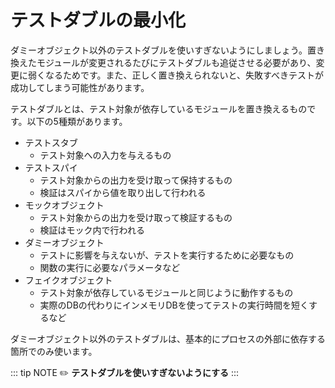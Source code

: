 # テストダブルの最小化

ダミーオブジェクト以外のテストダブルを使いすぎないようにしましょう。置き換えたモジュールが変更されるたびにテストダブルも追従させる必要があり、変更に弱くなるためです。また、正しく置き換えられないと、失敗すべきテストが成功してしまう可能性があります。

テストダブルとは、テスト対象が依存しているモジュールを置き換えるものです。以下の5種類があります。

- テストスタブ
    - テスト対象への入力を与えるもの
- テストスパイ
    - テスト対象からの出力を受け取って保持するもの
    - 検証はスパイから値を取り出して行われる
- モックオブジェクト
    - テスト対象からの出力を受け取って検証するもの
    - 検証はモック内で行われる
- ダミーオブジェクト
    - テストに影響を与えないが、テストを実行するために必要なもの
    - 関数の実行に必要なパラメータなど
- フェイクオブジェクト
    - テスト対象が依存しているモジュールと同じように動作するもの
    - 実際のDBの代わりにインメモリDBを使ってテストの実行時間を短くするなど

ダミーオブジェクト以外のテストダブルは、基本的にプロセスの外部に依存する箇所でのみ使います。

::: tip NOTE
:pencil2: **テストダブルを使いすぎないようにする**
:::

